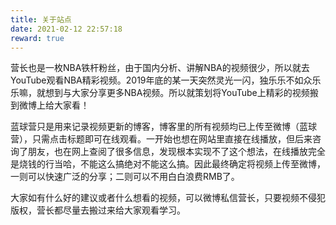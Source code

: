 ```yaml
---
title: 关于站点
date: 2021-02-12 22:57:18
reward: true
---
```


营长也是一枚NBA铁杆粉丝，由于国内分析、讲解NBA的视频很少，所以就去YouTube观看NBA精彩视频。2019年底的某一天突然灵光一闪，独乐乐不如众乐乐嘛，就想到与大家分享更多NBA视频。所以就策划将YouTube上精彩的视频搬到微博上给大家看！

蓝球营只是用来记录视频更新的博客，博客里的所有视频均已上传至微博（蓝球营），只需点击标题即可在线观看。一开始也想在网站里直接在线播放，但后来咨询了朋友，也在网上查阅了很多信息，发现根本实现不了这个想法，在线播放完全是烧钱的行当哈，不能这么搞绝对不能这么搞。因此最终确定将视频上传至微博，一则可以快速广泛的分享；二则可以不用白白浪费RMB了。

大家如有什么好的建议或者什么想看的视频，可以微博私信营长，只要视频不侵犯版权，营长都尽量去搬过来给大家观看学习。
